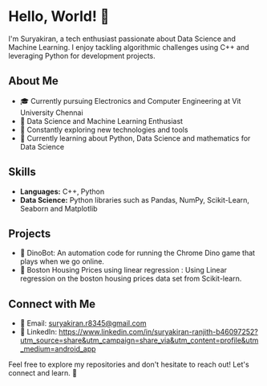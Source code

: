 # Hello, World! 👋

I'm Suryakiran, a tech enthusiast passionate about Data Science and Machine Learning. I enjoy tackling algorithmic challenges using C++ and leveraging Python for development projects.

## About Me

- 🎓 Currently pursuing Electronics and Computer Engineering at Vit University Chennai 
- 💼 Data Science and Machine Learning Enthusiast
- 🚀 Constantly exploring new technologies and tools
- 🌱 Currently learning about Python, Data Science and mathematics for Data Science

## Skills

- **Languages:** C++, Python
- **Data Science:** Python libraries such as Pandas, NumPy, Scikit-Learn, Seaborn and Matplotlib 

## Projects

- 🤖 DinoBot: An automation code for running the Chrome Dino game that plays when we go online.
- 🚀 Boston Housing Prices using linear regression : Using Linear regression on the boston housing prices data set from Scikit-learn.

## Connect with Me

- 📧 Email: suryakiran.r8345@gmail.com
- 💼 LinkedIn: https://www.linkedin.com/in/suryakiran-ranjith-b46097252?utm_source=share&utm_campaign=share_via&utm_content=profile&utm_medium=android_app

Feel free to explore my repositories and don't hesitate to reach out! Let's connect and learn. 🌟
